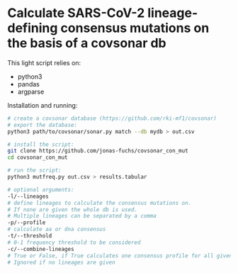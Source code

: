 # Calculate SARS-CoV-2 lineage-defining consensus mutations on the basis of a covsonar db

This light script relies on:
* python3
* pandas
* argparse

Installation and running:

```bash
# create a covsonar database (https://github.com/rki-mf1/covsonar)
# export the database:
python3 path/to/covsonar/sonar.py match --db mydb > out.csv

# install the script:
git clone https://github.com/jonas-fuchs/covsonar_con_mut
cd covsonar_con_mut

# run the script:
python3 mutfreq.py out.csv > results.tabular

# optional arguments:
-l/--lineages
# define lineages to calculate the consensus mutations on.
# If none are given the whole db is used.
# Multiple lineages can be separated by a comma
-p/--profile
# calculate aa or dna consensus
-t/--threshold
# 0-1 frequency threshold to be considered
-c/--combine-lineages
# True or False, if True calculates one consensus profile for all given lineages.
# Ignored if no lineages are given
```
